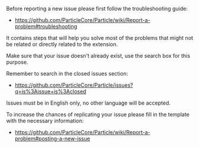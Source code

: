 Before reporting a new issue please first follow the troubleshooting guide:
- https://github.com/ParticleCore/Particle/wiki/Report-a-problem#troubleshooting  

It contains steps that will help you solve most of the problems that might not be related or directly related to the extension.

Make sure that your issue doesn't already exist, use the search box for this purpose.

Remember to search in the closed issues section:
 - https://github.com/ParticleCore/Particle/issues?q=is%3Aissue+is%3Aclosed

Issues must be in English only, no other language will be accepted.

To increase the chances of replicating your issue please fill in the template with the necessary information:
 - https://github.com/ParticleCore/Particle/wiki/Report-a-problem#posting-a-new-issue
